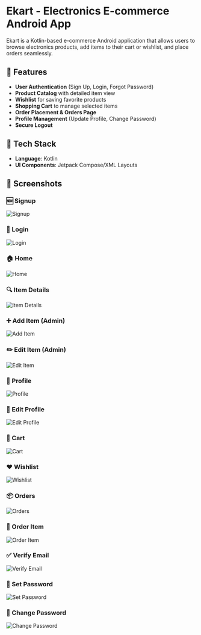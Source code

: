# Ekart - Electronics E-commerce Android App

Ekart is a Kotlin-based e-commerce Android application that allows users to browse electronics products, add items to their cart or wishlist, and place orders seamlessly.  

## 📌 Features  
- **User Authentication** (Sign Up, Login, Forgot Password)  
- **Product Catalog** with detailed item view  
- **Wishlist** for saving favorite products  
- **Shopping Cart** to manage selected items  
- **Order Placement & Orders Page**  
- **Profile Management** (Update Profile, Change Password)  
- **Secure Logout**

## 🚀 Tech Stack  
- **Language**: Kotlin   
- **UI Components**: Jetpack Compose/XML Layouts   

## 📸 Screenshots

### 🆕 Signup
![Signup](screenshots/Signup.jpg)

### 🔐 Login
![Login](screenshots/Login.jpg)

### 🏠 Home
![Home](screenshots/Home.jpg)

### 🔍 Item Details
![Item Details](screenshots/ItemDetails.jpg)

### ➕ Add Item (Admin)
![Add Item](screenshots/AddItem.jpg)

### ✏️ Edit Item (Admin)
![Edit Item](screenshots/EditItem.jpg)

### 🙍 Profile
![Profile](screenshots/Profile.jpg)

### 👤 Edit Profile
![Edit Profile](screenshots/EditProfile.jpg)

### 🛒 Cart
![Cart](screenshots/Cart.jpg)

### ❤️ Wishlist
![Wishlist](screenshots/Wishlist.jpg)

### 📦 Orders
![Orders](screenshots/Orders.jpg)

### 🧾 Order Item
![Order Item](screenshots/OrderItem.jpg)

### ✅ Verify Email
![Verify Email](screenshots/VerifyEmail.jpg)

### 🔑 Set Password
![Set Password](screenshots/SetPassward.jpg)

### 🔄 Change Password
![Change Password](screenshots/ChangePassword.jpg)
